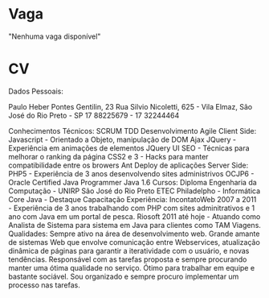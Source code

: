 Vaga
====

"Nenhuma vaga disponível"

CV
==

Dados Pessoais:

Paulo Heber Pontes Gentilin, 23
Rua Silvio Nicoletti, 625 - Vila Elmaz, São José do Rio Preto - SP
17 88225679 - 17 32244464

Conhecimentos Técnicos:
  SCRUM
  TDD
  Desenvolvimento Agile
  Client Side:
    Javascript - Orientado a Objeto, manipulação de DOM
    Ajax 
    JQuery - Experiência em animações de elementos
    JQuery UI
    SEO - Técnicas para melhorar o ranking da página
    CSS2 e 3 - Hacks  para manter compatibilidade entre os browers
    Ant
    Deploy de aplicações
  Server Side:
    PHP5 - Experiência de 3 anos desenvolvendo sites administrivos
    OCJP6 - Oracle Certified Java Programmer Java 1.6
Cursos:
  Diploma Engenharia da Computação - UNIRP São José do Rio Preto
  ETEC Philadelpho - Informática
  Core Java - Destaque Capacitação 
Experiência:
  IncontatoWeb 2007 a 2011 - Experiência de 3 anos trabalhando com PHP com sites adminitrativos e 1 ano com Java em um portal de pesca.
  Riosoft 2011 até hoje - Atuando como Analista de Sistema para sistema em Java para clientes como TAM Viagens.
Qualidades:
  Sempre ativo na área de desenvolvimento web. Grande amante de sistemas Web que envolve comunicação entre Webservices, 
atualização dinâmica de páginas para garantir a iteratividade com o usuário, e novas tendências.
  Responsável com as tarefas proposta e sempre procurando manter uma ótima qualidade no serviço. Ótimo para trabalhar em 
equipe e bastante sociável. Sou organizado e sempre procuro implementar um processo nas tarefas.
  